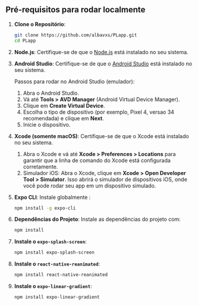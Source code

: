 ## Pré-requisitos para rodar localmente

1. **Clone o Repositório**:
   ```bash
   git clone https://github.com/albavxs/PLapp.git
   cd PLapp
   ```

2. **Node.js**:  Certifique-se de que o [Node.js](https://nodejs.org/) está instalado no seu sistema.
   
3. **Android Studio**: Certifique-se de que o [Android Studio](https://developer.android.com/) está instalado no seu sistema.
   
   Passos para rodar no Android Studio (emulador):
   1. Abra o Android Studio.
   2. Vá até **Tools > AVD Manager** (Android Virtual Device Manager).
   3. Clique em **Create Virtual Device**.
   4. Escolha o tipo de dispositivo (por exemplo, Pixel 4, versao 34 recomendada) e clique em **Next**.
   5. Inicie o dispositivo.

4. **Xcode (somente macOS)**:
   Certifique-se de que o Xcode está instalado no seu sistema.
   1. Abra o Xcode e vá até **Xcode > Preferences > Locations** para garantir que a linha de comando do Xcode está configurada corretamente.
   2. Simulador iOS: Abra o Xcode, clique em **Xcode > Open Developer Tool > Simulator**. Isso abrirá o simulador de dispositivos iOS, onde você pode rodar seu app em um dispositivo   simulado. 

5. **Expo CLI**: Instale globalmente :
   ```bash
   npm install -g expo-cli
   ```

6. **Dependências do Projeto**: Instale as dependências do projeto com:
   ```bash
   npm install
   ```

7. **Instale o `expo-splash-screen`**:
   ```bash
   npm install expo-splash-screen

   ```

8. **Instale o `react-native-reanimated`**:
   ```bash
   npm install react-native-reanimated


   ```


9. **Instale o `expo-linear-gradient`**:
   ```bash
   npm install expo-linear-gradient 
   ```